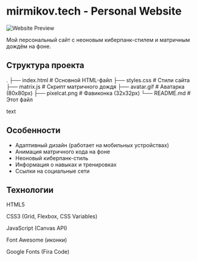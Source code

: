 # mirmikov.tech - Personal Website

![Website Preview](preview.png)

Мой персональный сайт с неоновым киберпанк-стилем и матричным дождём на фоне.

## Структура проекта
.
├── index.html # Основной HTML-файл
├── styles.css # Стили сайта
├── matrix.js # Скрипт матричного дождя
├── avatar.gif # Аватарка (80x80px)
├── pixelcat.png # Фавиконка (32x32px)
└── README.md # Этот файл

text

## Особенности

- Адаптивный дизайн (работает на мобильных устройствах)
- Анимация матричного кода на фоне
- Неоновый киберпанк-стиль
- Информация о навыках и тренировках
- Ссылки на социальные сети


## Технологии
HTML5

CSS3 (Grid, Flexbox, CSS Variables)

JavaScript (Canvas API)

Font Awesome (иконки)

Google Fonts (Fira Code)
